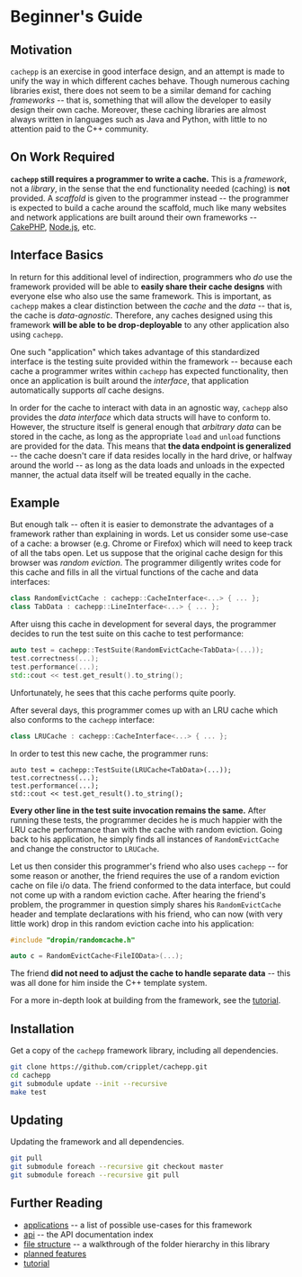 Beginner's Guide
====

Motivation
----

`cachepp` is an exercise in good interface design, and an attempt is made to unify the way in which different caches behave. Though numerous caching libraries exist, 
there does not seem to be a similar demand for caching *frameworks* -- that is, something that will allow the developer to easily design their own cache. Moreover, these 
caching libraries are almost always written in languages such as Java and Python, with little to no attention paid to the C++ community.

On Work Required
----

**`cachepp` still requires a programmer to write a cache.** This is a *framework*, not a *library*, in the sense that the end functionality needed (caching) is **not** 
provided. A *scaffold* is given to the programmer instead -- the programmer is expected to build a cache around the scaffold, much like many websites and network 
applications are built around their own frameworks -- [CakePHP](http://cakephp.org/), [Node.js](http://nodejs.org/), etc.

Interface Basics
----

In return for this additional level of indirection, programmers who *do* use the framework provided will be able to **easily share their cache designs** with 
everyone else who also use the same framework. This is important, as `cachepp` makes a clear distinction between the *cache* and the *data* -- that is, the cache is 
*data-agnostic*. Therefore, any caches designed using this framework **will be able to be drop-deployable** to any other application also using `cachepp`.

One such "application" which takes advantage of this standardized interface is the testing suite provided within the framework -- because each cache a programmer writes 
within `cachepp` has expected functionality, then once an application is built around the *interface*, that application automatically supports *all* cache designs.

In order for the cache to interact with data in an agnostic way, `cachepp` also provides the *data interface* which data structs will have to conform to. However, the 
structure itself is general enough that *arbitrary data* can be stored in the cache, as long as the appropriate `load` and `unload` functions are provided for the data. 
This means that **the data endpoint is generalized** -- the cache doesn't care if data resides locally in the hard drive, or halfway around the world -- as long as the 
data loads and unloads in the expected manner, the actual data itself will be treated equally in the cache.

Example
----

But enough talk -- often it is easier to demonstrate the advantages of a framework rather than explaining in words. Let us consider some use-case of a cache: a browser 
(e.g. Chrome or Firefox) which will need to keep track of all the tabs open. Let us suppose that the original cache design for this browser was *random eviction*. The 
programmer diligently writes code for this cache and fills in all the virtual functions of the cache and data interfaces:

```cpp
class RandomEvictCache : cachepp::CacheInterface<...> { ... };
class TabData : cachepp::LineInterface<...> { ... };
```

After uisng this cache in development for several days, the programmer decides to run the test suite on this cache to test performance:

```cpp
auto test = cachepp::TestSuite(RandomEvictCache<TabData>(...));
test.correctness(...);
test.performance(...);
std::cout << test.get_result().to_string();
```

Unfortunately, he sees that this cache performs quite poorly.

After several days, this programmer comes up with an LRU cache which also conforms to the `cachepp` interface:

```cpp
class LRUCache : cachepp::CacheInterface<...> { ... };
```

In order to test this new cache, the programmer runs:

```
auto test = cachepp::TestSuite(LRUCache<TabData>(...));
test.correctness(...);
test.performance(...);
std::cout << test.get_result().to_string();
```

**Every other line in the test suite invocation remains the same.** After running these tests, the programmer decides he is much happier with the LRU cache performance 
than with the cache with random eviction. Going back to his application, he simply finds all instances of `RandomEvictCache` and change the constructor to `LRUCache`.

Let us then consider this programmer's friend who also uses `cachepp` -- for some reason or another, the friend requires the use of a random eviction cache on file i/o 
data. The friend conformed to the data interface, but could not come up with a random eviction cache. After hearing the friend's problem, the programmer in question 
simply shares his `RandomEvictCache` header and template declarations with his friend, who can now (with very little work) drop in this random eviction cache into his 
application:

```cpp
#include "dropin/randomcache.h"

auto c = RandomEvictCache<FileIOData>(...);
```

The friend **did not need to adjust the cache to handle separate data** -- this was all done for him inside the C++ template system.

For a more in-depth look at building from the framework, see the [tutorial](tutorial/index.md).

Installation
----

Get a copy of the `cachepp` framework library, including all dependencies.

```bash
git clone https://github.com/cripplet/cachepp.git
cd cachepp
git submodule update --init --recursive
make test
```

Updating
----

Updating the framework and all dependencies.

```bash
git pull
git submodule foreach --recursive git checkout master
git submodule foreach --recursive git pull
```

Further Reading
----

* [applications](applications.md) -- a list of possible use-cases for this framework
* [api](api/index.md) -- the API documentation index
* [file structure](structure.md) -- a walkthrough of the folder hierarchy in this library
* [planned features](future.md)
* [tutorial](tutorial/index.md)
